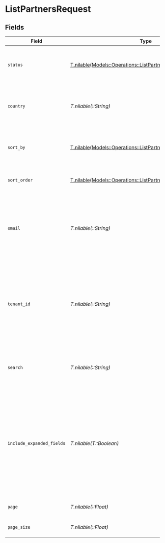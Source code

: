 # ListPartnersRequest


## Fields

| Field                                                                                                                                                                                | Type                                                                                                                                                                                 | Required                                                                                                                                                                             | Description                                                                                                                                                                          | Example                                                                                                                                                                              |
| ------------------------------------------------------------------------------------------------------------------------------------------------------------------------------------ | ------------------------------------------------------------------------------------------------------------------------------------------------------------------------------------ | ------------------------------------------------------------------------------------------------------------------------------------------------------------------------------------ | ------------------------------------------------------------------------------------------------------------------------------------------------------------------------------------ | ------------------------------------------------------------------------------------------------------------------------------------------------------------------------------------ |
| `status`                                                                                                                                                                             | [T.nilable(Models::Operations::ListPartnersQueryParamStatus)](../../models/operations/listpartnersqueryparamstatus.md)                                                               | :heavy_minus_sign:                                                                                                                                                                   | A filter on the list based on the partner's `status` field.                                                                                                                          | approved                                                                                                                                                                             |
| `country`                                                                                                                                                                            | *T.nilable(::String)*                                                                                                                                                                | :heavy_minus_sign:                                                                                                                                                                   | A filter on the list based on the partner's `country` field.                                                                                                                         | US                                                                                                                                                                                   |
| `sort_by`                                                                                                                                                                            | [T.nilable(Models::Operations::ListPartnersQueryParamSortBy)](../../models/operations/listpartnersqueryparamsortby.md)                                                               | :heavy_minus_sign:                                                                                                                                                                   | The field to sort the partners by. The default is `saleAmount`.                                                                                                                      | saleAmount                                                                                                                                                                           |
| `sort_order`                                                                                                                                                                         | [T.nilable(Models::Operations::ListPartnersQueryParamSortOrder)](../../models/operations/listpartnersqueryparamsortorder.md)                                                         | :heavy_minus_sign:                                                                                                                                                                   | The sort order. The default is `desc`.                                                                                                                                               | desc                                                                                                                                                                                 |
| `email`                                                                                                                                                                              | *T.nilable(::String)*                                                                                                                                                                | :heavy_minus_sign:                                                                                                                                                                   | Filter the partner list based on the partner's `email`. The value must be a string. Takes precedence over `search`.                                                                  | panic@thedis.co                                                                                                                                                                      |
| `tenant_id`                                                                                                                                                                          | *T.nilable(::String)*                                                                                                                                                                | :heavy_minus_sign:                                                                                                                                                                   | Filter the partner list based on the partner's `tenantId`. The value must be a string. Takes precedence over `email` and `search`.                                                   | 1K0NM7HCN944PEMZ3CQPH43H8                                                                                                                                                            |
| `search`                                                                                                                                                                             | *T.nilable(::String)*                                                                                                                                                                | :heavy_minus_sign:                                                                                                                                                                   | A search query to filter partners by ID, name, email, or link.                                                                                                                       | john                                                                                                                                                                                 |
| `include_expanded_fields`                                                                                                                                                            | *T.nilable(T::Boolean)*                                                                                                                                                              | :heavy_minus_sign:                                                                                                                                                                   | Whether to include stats fields on the partner (`clicks`, `leads`, `conversions`, `sales`, `saleAmount`, `commissions`, `netRevenue`). If false, those fields will be returned as 0. | true                                                                                                                                                                                 |
| `page`                                                                                                                                                                               | *T.nilable(::Float)*                                                                                                                                                                 | :heavy_minus_sign:                                                                                                                                                                   | The page number for pagination.                                                                                                                                                      | 1                                                                                                                                                                                    |
| `page_size`                                                                                                                                                                          | *T.nilable(::Float)*                                                                                                                                                                 | :heavy_minus_sign:                                                                                                                                                                   | The number of items per page.                                                                                                                                                        | 50                                                                                                                                                                                   |